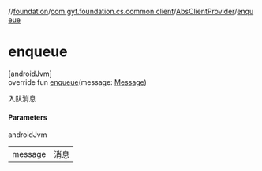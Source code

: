 //[foundation](../../../index.md)/[com.gyf.foundation.cs.common.client](../index.md)/[AbsClientProvider](index.md)/[enqueue](enqueue.md)

# enqueue

[androidJvm]\
override fun [enqueue](enqueue.md)(message: [Message](https://developer.android.com/reference/kotlin/android/os/Message.html))

入队消息

#### Parameters

androidJvm

| | |
|---|---|
| message | 消息 |